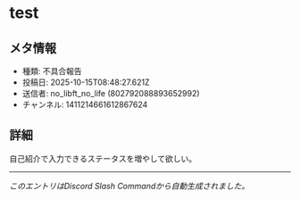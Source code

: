 # test

## メタ情報

- 種類: 不具合報告
- 投稿日: 2025-10-15T08:48:27.621Z
- 送信者: no_libft_no_life (802792088893652992)
- チャンネル: 1411214661612867624

## 詳細

自己紹介で入力できるステータスを増やして欲しい。

---

_このエントリはDiscord Slash Commandから自動生成されました。_